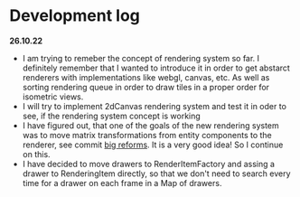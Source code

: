 # Development log

**26.10.22**
* I am trying to remeber the concept of rendering system so far. I definitely remember that I wanted to introduce it in order to get abstarct renderers with implementations like webgl, canvas, etc. As well as sorting rendering queue in order to draw tiles in a proper order for isometric views.
* I will try to implement 2dCanvas rendering system and test it in oder to see, if the rendering system concept is working
* I have figured out, that one of the goals of the new rendering system was to move matrix transformations from entity components to the renderer, see commit [big reforms](https://github.com/SemionV/dory/commit/74687ef40294ac88f1322d69ad79ea99e70e6ba1). It is a very good idea! So I continue on this.
* I have decided to move drawers to RenderItemFactory and assing a drawer to RenderingItem directly, so that we don't need to search every time for a drawer on each frame in a Map of drawers.